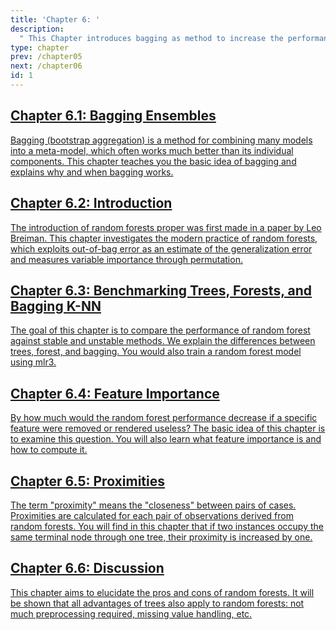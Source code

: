 ```yaml
---
title: 'Chapter 6: '
description:
  " This Chapter introduces bagging as method to increase the performance of trees. A modification of bagging leads to random forests. We explain the main idea of random forests, benchmark their performance with the methods seen so far and show how to quantify the impact of a single feature on the performance of the random forest as well as how to compute proximities between observations based on random forests."
type: chapter
prev: /chapter05
next: /chapter06
id: 1
---
```



<section class="index-module-chapter-c72e2d57">
  <h2 class="index-module-chapter-title-5e0ebe7a">
  <a class="link-module-root-46224d00 link-module-hidden-7e2d93b5" href="/chapter06-01-forests-baggingensembles">Chapter 6.1: Bagging Ensembles</a>

  </h2>
  <p class="index-module-chapter-desc-de526628">
  <a class="link-module-root-46224d00 link-module-hidden-7e2d93b5" href="/chapter06-01-forests-baggingensembles"> Bagging (bootstrap aggregation) is a method for combining many models into a meta-model, which often works much better than its individual components. This chapter teaches you the basic idea of bagging and explains why and when bagging works.</a>
  </p>
</section>





<section class="index-module-chapter-c72e2d57">
  <h2 class="index-module-chapter-title-5e0ebe7a">
  <a class="link-module-root-46224d00 link-module-hidden-7e2d93b5" href="/chapter06-02-forests-introduction">Chapter 6.2: Introduction</a>

  </h2>
  <p class="index-module-chapter-desc-de526628">
  <a class="link-module-root-46224d00 link-module-hidden-7e2d93b5" href="/chapter06-02-forests-introduction"> The introduction of random forests proper was first made in a paper by Leo Breiman. This chapter investigates the modern practice of random forests, which exploits out-of-bag error as an estimate of the generalization error and measures variable importance through permutation.</a>
  </p>
</section>





<section class="index-module-chapter-c72e2d57">
  <h2 class="index-module-chapter-title-5e0ebe7a">
  <a class="link-module-root-46224d00 link-module-hidden-7e2d93b5" href="/chapter06-03-forests-benchmarking">Chapter 6.3: Benchmarking Trees, Forests, and Bagging K-NN</a>

  </h2>
  <p class="index-module-chapter-desc-de526628">
  <a class="link-module-root-46224d00 link-module-hidden-7e2d93b5" href="/chapter06-03-forests-benchmarking"> The goal of this chapter is to compare the performance of random forest against stable and unstable methods. We explain the differences between trees, forest, and bagging. You would also train a random forest model using mlr3.</a>
  </p>
</section>





<section class="index-module-chapter-c72e2d57">
  <h2 class="index-module-chapter-title-5e0ebe7a">
  <a class="link-module-root-46224d00 link-module-hidden-7e2d93b5" href="/chapter06-04-forests-featureimportance">Chapter 6.4: Feature Importance</a>

  </h2>
  <p class="index-module-chapter-desc-de526628">
  <a class="link-module-root-46224d00 link-module-hidden-7e2d93b5" href="/chapter06-04-forests-featureimportance"> By how much would the random forest performance decrease if a specific feature were removed or rendered useless? The basic idea of this chapter is to examine this question. You will also learn what feature importance is and how to compute it.</a>
  </p>
</section>





<section class="index-module-chapter-c72e2d57">
  <h2 class="index-module-chapter-title-5e0ebe7a">
  <a class="link-module-root-46224d00 link-module-hidden-7e2d93b5" href="/chapter06-05-forests-proximitis">Chapter 6.5: Proximities</a>

  </h2>
  <p class="index-module-chapter-desc-de526628">
  <a class="link-module-root-46224d00 link-module-hidden-7e2d93b5" href="/chapter06-05-forests-proximitis"> The term "proximity" means the "closeness" between pairs of cases. Proximities are calculated for each pair of observations derived from random forests. You will find in this chapter that if two instances occupy the same terminal node through one tree, their proximity is increased by one.</a>
  </p>
</section>





<section class="index-module-chapter-c72e2d57">
  <h2 class="index-module-chapter-title-5e0ebe7a">
  <a class="link-module-root-46224d00 link-module-hidden-7e2d93b5" href="/chapter06-06-forests-discussion">Chapter 6.6: Discussion</a>

  </h2>
  <p class="index-module-chapter-desc-de526628">
  <a class="link-module-root-46224d00 link-module-hidden-7e2d93b5" href="/chapter06-06-forests-discussion"> This chapter aims to elucidate the pros and cons of random forests. It will be shown that all advantages of trees also apply to random forests: not much preprocessing required, missing value handling, etc.</a>
  </p>
</section>




